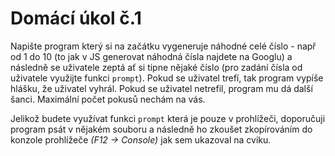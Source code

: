 # Domácí úkol č.1

Napište program který si na začátku vygeneruje náhodné celé číslo - např od 1 do 10 (to jak v JS generovat náhodná čísla najdete na Googlu) a následně se uživatele zeptá ať si tipne nějaké číslo (pro zadání čísla od uživatele využijte funkci `prompt`). Pokud se uživatel trefí, tak program vypíše hlášku, že uživatel vyhrál. Pokud se uživatel netrefil, program mu dá další šanci. Maximální počet pokusů nechám na vás.

Jelikož budete využívat funkci `prompt` která je pouze v prohlížeči, doporučuji program psát v nějakém souboru a následně ho zkoušet zkopírováním do konzole prohlížeče *(F12 -> Console)* jak sem ukazoval na cviku.
